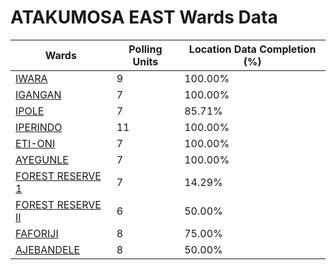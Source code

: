 
# ATAKUMOSA EAST Wards Data

| Wards | Polling Units | Location Data Completion (%) |
| ---- | ----- | ------- |
| [IWARA](./wards/17702-iwara) | 9 | 100.00% |
| [IGANGAN](./wards/17703-igangan) | 7 | 100.00% |
| [IPOLE](./wards/17704-ipole) | 7 | 85.71% |
| [IPERINDO](./wards/17705-iperindo) | 11 | 100.00% |
| [ETI-ONI](./wards/17706-eti-oni) | 7 | 100.00% |
| [AYEGUNLE](./wards/17707-ayegunle) | 7 | 100.00% |
| [FOREST RESERVE  1](./wards/17708-forest-reserve-1) | 7 | 14.29% |
| [FOREST RESERVE  II](./wards/17709-forest-reserve-ii) | 6 | 50.00% |
| [FAFORIJI](./wards/17710-faforiji) | 8 | 75.00% |
| [AJEBANDELE](./wards/17711-ajebandele) | 8 | 50.00% |




